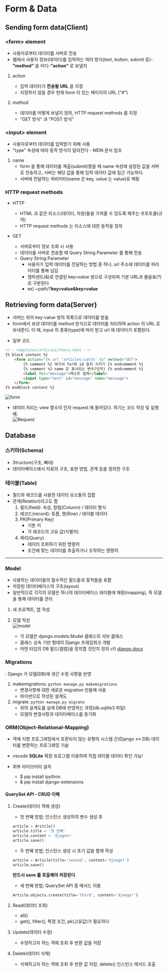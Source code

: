 

# Form & Data  

## Sending form data(Client)  

### \<form\> element
- 사용자로부터 데이터를 서버로 전송
- 웹에서 사용자 정보(데이터)를 입력하는 여러 방식(text, button, submit 등)-**"method"** 을 어디-**"action"** 로 보낼지  

1. action
    - 입력 데이터가 **전송될 URL** 을 지정
    - 지정하지 않을 경우 현재 form 이 있는 페이지의 URL ("#")  

2. method
    - 데이터를 어떻게 보낼지 정의, HTTP request methods 를 지정
    - "GET 방식" 과 "POST 방식"  


### \<input\> element  
- 사용자로부터 데이터를 입력받기 위해 사용
- "type" 속성에 따라 동작 방식이 달라진다 - MDN 문서 참조

1. name
    - form 을 통해 데이터를 제출(submit)했을 때 name 속성에 설정된 값을 서버로 전송하고, 서버는 해당 값을 통해 입력 데이터 값에 접근 가능하다.
    - 서버에 전달하는 파라미터(name 은 key, value 는 value)로 매핑  


### HTTP request methods  
* HTTP
    - HTML 과 같은 리소스(데이터, 자원)들을 가져올 수 있도록 해주는 프토토콜(규약)
    - HTTP request methods 는 리소스에 대한 동작을 정의  

* GET
    - 서버로부터 정보 조회 시 사용
    - 데이터를 서버로 전송할 때 Query String Parameter 를 통해 전송
    - Query String Parameter
        - 사용자가 입력 데이터를 전달하는 방법 중 하나, url 주소에 데이터를 파라미터를 통해 넘김
        - 앰퍼샌드(&)로 연결된 key=value 쌍으로 구성되며 기본 URL과 물음표(?)로 구분된다
        - ex) ~path/?**key=value&key=value**  

## Retrieving form data(Server)  
- 서버는 위의 key-value 쌍의 목록으로 데이터를 받음
- form에서 보낸 데이터를 method 방식으로 데이터를 처리하여 action 의 URL 로 보내준다. 이 때, input 의 종류(type)에 따라 받고 url 에 데이터가 포함된다.

* 일부 코드  
```html
<!-- templates/articles/thorw.html -->
{% block content %}
    <form action="{% url 'articles:catch' %}" method="GET">
        {% comment %} 여기서 for와 id 일치 시키기 {% endcomment %}
        {% comment %} name 은 표시되는 변수(인자) {% endcomment %}
        <label for="message">텍스트 입력</label>
        <input type="text" id="message" name="message">
    </form>
{% endblock content %}
```  

![form](https://user-images.githubusercontent.com/94775103/227135174-a019ab3d-fd92-4650-9b67-46217254dfdf.JPG)  


- 데이터 처리는 view 함수의 인자 request 에 들어있다. 하기는 코드 작성 및 실행 예.  
![Request](https://user-images.githubusercontent.com/94775103/227138535-e4934b00-2fba-455b-9351-b14a0fb0ec5d.JPG)  


## Database  

### 스키마(Schema)  
- Structure(구조, 뼈대)
- 데이터베이스에서 자료의 구조, 표현 방법, 관계 등을 정의한 구조

### 테이블(Table)  
- 필드와 레코드를 사용한 데이터 요소들의 집합
- 관계(Relation)라고도 함
    1. 필드(field): 속성, 칼럼(Column) / 데이터 형식
    2. 레코드(record): 튜플, 행(Row) / 테이블 데이터
    3. PK(Primary Key)
        - 기본 키
        - 각 레코드의 고유 값(식별자)
    4. 쿼리(Query)
        - 데이터 조회하기 위한 명령어
        - 조건에 맞는 데이터를 추출하거나 조작하는 명령어  

<hr>

### Model  
- 사용하는 데이터들의 필수적인 필드들과 동작들을 포함
- 저장된 데이터베이스의 구조(layout)
- 일반적으로 각각의 모델은 하나의 데이터베이스 테이블에 매핑(mapping), 즉 모델을 통해 데이터를 관리

1. 새 프로젝트, 앱 작성
2. 모델 작성  
![model](https://user-images.githubusercontent.com/94775103/227403142-a346dbe4-cee4-48b4-81a2-effe4ff2e66b.JPG)  

    - 각 모델은 django.models.Model 클래스의 서브 클래스
    - 클래스 상속 기반 형태의 Django 프레임워크 개발
    - 어떤 타입의 DB 필드(컬럼)을 정의할 것인지 정의
    cf) [django docs](https://docs.djangoproject.com/en/4.1/ref/models/fields/)  

### Migrations  
: Django 가 모델(DB)에 생긴 수정 사항을 반영  

1. makemigrations: `python manage.py makemigrations`
    - 변경사항에 대한 새로운 migration 만들때 사용
    - 파이썬으로 작성된 설계도
2. migrate: `python manage.py migrate`
    - 위의 설계도를 실제 DB에 반영하는 과정(db.sqlite3 파일)
    - 모델의 변경사항과 데이터베이스를 동기화  


### ORM(Object-Relational-Mapping)  
- 객체 지향 프로그래밍에서 호환되지 않는 유형의 시스템 간(Django <-> DB) 데이터를 변환하는 프로그래밍 기술
- vscode **SQLite** 확장 프로그램 이용하여 직접 테이블 데이터 확인 가능!

- 외부 라이브러리 설치
    - $ pip install ipython
    - & pip install django-extensions


#### QuerySet API - CRUD 이해
1. Create(데이터 객체 생성)
    - 첫 번째 방법; 인스턴스 생성하여 변수 생성 후
    ```py
    article = Aritcle()
    article.title = '첫 번째'
    article.content = 'djagno!'
    article.save()
    ```
    - 두 번째 방법; 인스턴스 생성 시 초기 값을 함께 작성
    ```py
    article = Article(title='second', content='django!')
    article.save()
    ```
    **반드시 save 를 호출해야 저장된다**
    - 세 번째 방법; QuerySet API 중 메서드 이용
    ```py
    Article.objects.create(title='third', content='django!')
    ```  

2. Read(데이터 조회)
    - all()
    - get(), filter(); 특정 조건, pk(고유값)가 필요하다  

3. Update(데이터 수정)
    - 수정하고자 하는 객체 조회 후 반환 값을 저장  

4. Delete(데이터 삭제)
    - 삭제하고자 하는 객체 조회 후 반환 값 저장, delete() 인스턴스 메서드 호출